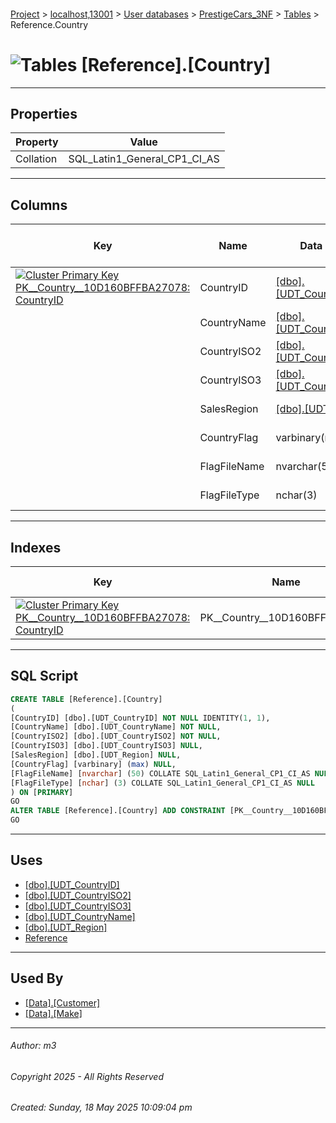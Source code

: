 #### 

[Project](../../../../index.md) > [localhost,13001](../../../index.md) > [User databases](../../index.md) > [PrestigeCars_3NF](../index.md) > [Tables](Tables.md) > Reference.Country

# ![Tables](../../../../Images/Table32.png) [Reference].[Country]

---

## <a name="#properties"></a>Properties

| Property | Value |
|---|---|
| Collation | SQL_Latin1_General_CP1_CI_AS |


---

## <a name="#columns"></a>Columns

| Key | Name | Data Type | Max Length (Bytes) | Nullability | Identity |
|---|---|---|---|---|---|
| [![Cluster Primary Key PK__Country__10D160BFFBA27078: CountryID](../../../../Images/pkcluster.png)](#indexes) | CountryID | [[dbo].[UDT_CountryID]](../Programmability/Types/User-Defined_Data_Types/dbo_UDT_CountryID.md) | 2 | NOT NULL | 1 - 1 |
|  | CountryName | [[dbo].[UDT_CountryName]](../Programmability/Types/User-Defined_Data_Types/dbo_UDT_CountryName.md) | 300 | NOT NULL |  |
|  | CountryISO2 | [[dbo].[UDT_CountryISO2]](../Programmability/Types/User-Defined_Data_Types/dbo_UDT_CountryISO2.md) | 20 | NOT NULL |  |
|  | CountryISO3 | [[dbo].[UDT_CountryISO3]](../Programmability/Types/User-Defined_Data_Types/dbo_UDT_CountryISO3.md) | 20 | NULL allowed |  |
|  | SalesRegion | [[dbo].[UDT_Region]](../Programmability/Types/User-Defined_Data_Types/dbo_UDT_Region.md) | 40 | NULL allowed |  |
|  | CountryFlag | varbinary(max) | max | NULL allowed |  |
|  | FlagFileName | nvarchar(50) | 100 | NULL allowed |  |
|  | FlagFileType | nchar(3) | 6 | NULL allowed |  |


---

## <a name="#indexes"></a>Indexes

| Key | Name | Key Columns | Unique |
|---|---|---|---|
| [![Cluster Primary Key PK__Country__10D160BFFBA27078: CountryID](../../../../Images/pkcluster.png)](#indexes) | PK__Country__10D160BFFBA27078 | CountryID | YES |


---

## <a name="#sqlscript"></a>SQL Script

```sql
CREATE TABLE [Reference].[Country]
(
[CountryID] [dbo].[UDT_CountryID] NOT NULL IDENTITY(1, 1),
[CountryName] [dbo].[UDT_CountryName] NOT NULL,
[CountryISO2] [dbo].[UDT_CountryISO2] NOT NULL,
[CountryISO3] [dbo].[UDT_CountryISO3] NULL,
[SalesRegion] [dbo].[UDT_Region] NULL,
[CountryFlag] [varbinary] (max) NULL,
[FlagFileName] [nvarchar] (50) COLLATE SQL_Latin1_General_CP1_CI_AS NULL,
[FlagFileType] [nchar] (3) COLLATE SQL_Latin1_General_CP1_CI_AS NULL
) ON [PRIMARY]
GO
ALTER TABLE [Reference].[Country] ADD CONSTRAINT [PK__Country__10D160BFFBA27078] PRIMARY KEY CLUSTERED ([CountryID]) ON [PRIMARY]
GO

```


---

## <a name="#uses"></a>Uses

* [[dbo].[UDT_CountryID]](../Programmability/Types/User-Defined_Data_Types/dbo_UDT_CountryID.md)
* [[dbo].[UDT_CountryISO2]](../Programmability/Types/User-Defined_Data_Types/dbo_UDT_CountryISO2.md)
* [[dbo].[UDT_CountryISO3]](../Programmability/Types/User-Defined_Data_Types/dbo_UDT_CountryISO3.md)
* [[dbo].[UDT_CountryName]](../Programmability/Types/User-Defined_Data_Types/dbo_UDT_CountryName.md)
* [[dbo].[UDT_Region]](../Programmability/Types/User-Defined_Data_Types/dbo_UDT_Region.md)
* [Reference](../Security/Schemas/dbo_Reference.md)


---

## <a name="#usedby"></a>Used By

* [[Data].[Customer]](Data_Customer.md)
* [[Data].[Make]](Data_Make.md)


---

###### Author:  m3

###### Copyright 2025 - All Rights Reserved

###### Created: Sunday, 18 May 2025 10:09:04 pm

